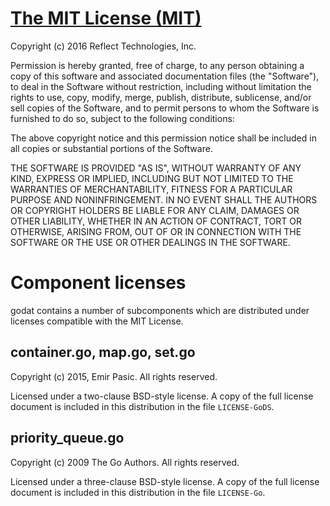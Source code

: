 # [The MIT License (MIT)](https://spdx.org/licenses/MIT)

Copyright (c) 2016 Reflect Technologies, Inc.

Permission is hereby granted, free of charge, to any person obtaining a copy of
this software and associated documentation files (the "Software"), to deal in
the Software without restriction, including without limitation the rights to
use, copy, modify, merge, publish, distribute, sublicense, and/or sell copies of
the Software, and to permit persons to whom the Software is furnished to do so,
subject to the following conditions:

The above copyright notice and this permission notice shall be included in all
copies or substantial portions of the Software.

THE SOFTWARE IS PROVIDED "AS IS", WITHOUT WARRANTY OF ANY KIND, EXPRESS OR
IMPLIED, INCLUDING BUT NOT LIMITED TO THE WARRANTIES OF MERCHANTABILITY, FITNESS
FOR A PARTICULAR PURPOSE AND NONINFRINGEMENT. IN NO EVENT SHALL THE AUTHORS OR
COPYRIGHT HOLDERS BE LIABLE FOR ANY CLAIM, DAMAGES OR OTHER LIABILITY, WHETHER
IN AN ACTION OF CONTRACT, TORT OR OTHERWISE, ARISING FROM, OUT OF OR IN
CONNECTION WITH THE SOFTWARE OR THE USE OR OTHER DEALINGS IN THE SOFTWARE.

# Component licenses

godat contains a number of subcomponents which are distributed under licenses
compatible with the MIT License.

## container.go, map.go, set.go

Copyright (c) 2015, Emir Pasic. All rights reserved.

Licensed under a two-clause BSD-style license. A copy of the full license
document is included in this distribution in the file `LICENSE-GoDS`.

## priority_queue.go

Copyright (c) 2009 The Go Authors. All rights reserved.

Licensed under a three-clause BSD-style license. A copy of the full license
document is included in this distribution in the file `LICENSE-Go`.
